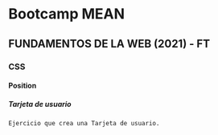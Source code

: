 # Bootcamp MEAN
## FUNDAMENTOS DE LA WEB (2021) - FT
### CSS
#### Position
##### Tarjeta de usuario

~~~
Ejercicio que crea una Tarjeta de usuario.
~~~